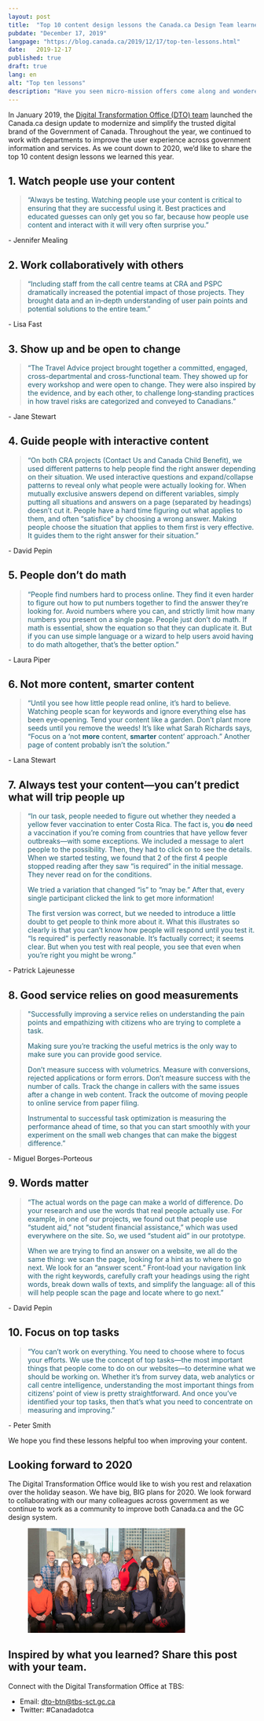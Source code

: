 ```yaml
---
layout: post
title:  "Top 10 content design lessons the Canada.ca Design Team learned in 2019"
pubdate: "December 17, 2019"
langpage: "https://blog.canada.ca/2019/12/17/top-ten-lessons.html"
date:   2019-12-17
published: true
draft: true
lang: en
alt: "Top ten lessons"
description: "Have you seen micro-mission offers come along and wondered if it was worth it? My answer: definitely!"
---
```


<style>
figcaption {
  font-size: 17px !important;
  line-height: 1.5;
  max-width: 80ch;
  padding-bottom: 10px;
  padding-top: 5px;
}

.blockquote p {
  color: #277891 !important;
}

</style>

In January 2019, the [Digital Transformation Office (DTO) team](http://www.canada.ca/en/government/about/about-digital-transformation-office.html) launched the Canada.ca design update to modernize and simplify the trusted digital brand of the Government of Canada. Throughout the year, we continued to work with departments to improve the user experience across government information and services. As we count down to 2020, we’d like to share the top 10 content design lessons we learned this year.

## 1. Watch people use your content

<blockquote><p style="color: #1E5D71 !important;">“Always be testing. Watching people use your content is critical to ensuring that they are successful using it. Best practices and educated guesses can only get you so far, because how people use content and interact with it will very often surprise you.” </p>
</blockquote>

<p>- Jennifer Mealing</p>

## 2.    Work collaboratively with others

<blockquote><p style="color: #1E5D71 !important;">“Including staff from the call centre teams at CRA and PSPC dramatically increased the potential impact of those projects. They brought data and an in‑depth understanding of user pain points and potential solutions to the entire team.” </p>
</blockquote>	 

<p>- Lisa Fast </p>

## 3.    Show up and be open to change

<blockquote><p style="color: #1E5D71 !important;">“The Travel Advice project brought together a committed, engaged, cross-departmental and cross-functional team. They showed up for every workshop and were open to change. They were also inspired by the evidence, and by each other, to challenge long‑standing practices in how travel risks are categorized and conveyed to Canadians.” </p>
</blockquote>	 

<p>- Jane Stewart</p>

## 4.   Guide people with interactive content

<blockquote><p style="color: #1E5D71 !important;">“On both CRA projects (Contact Us and Canada Child Benefit), we used different patterns to help people find the right answer depending on their situation. We used interactive questions and expand/collapse patterns to reveal only what people were actually looking for. When mutually exclusive answers depend on different variables, simply putting all situations and answers on a page (separated by headings) doesn’t cut it. People have a hard time figuring out what applies to them, and often “satisfice” by choosing a wrong answer. Making people choose the situation that applies to them first is very effective. It guides them to the right answer for their situation.”</p>
</blockquote>	 

<p>- David Pepin </p>

## 5.  People don’t do math

<blockquote><p style="color: #1E5D71 !important;">“People find numbers hard to process online. They find it even harder to figure out how to put numbers together to find the answer they’re looking for. Avoid numbers where you can, and strictly limit how many numbers you present on a single page. People just don’t do math. If math is essential, show the equation so that they can duplicate it. But if you can use simple language or a wizard to help users avoid having to do math altogether, that’s the better option.” </p>
</blockquote>	 

<p>- Laura Piper </p>

## 6. Not more content, smarter content

 <blockquote><p style="color: #1E5D71 !important;">“Until you see how little people read online, it’s hard to believe. Watching people scan for keywords and ignore everything else has been eye‑opening. Tend your content like a garden. Don’t plant more seeds until you remove the weeds! It’s like what Sarah Richards says, “Focus on a ‘not <b>more</b> content, <b>smarter</b> content’ approach.” Another page of content probably isn’t the solution.” </p>
 </blockquote>	 

<p>- Lana Stewart </p>

## 7. Always test your content—you can’t predict what will trip people up

<blockquote><p style="color: #1E5D71 !important;">“In our task, people needed to figure out whether they needed a yellow fever vaccination to enter Costa Rica. The fact is, you <b>do</b> need a vaccination if you’re coming from countries that have yellow fever outbreaks—with some exceptions. We included a message to alert people to the possibility. Then, they had to click on to see the details. When we started testing, we found that 2 of the first 4 people stopped reading after they saw “is required” in the initial message. They never read on for the conditions.</p>
<p style="color: #1E5D71 !important;">
We tried a variation that changed “is” to “may be.” After that, every single participant clicked the link to get more information!
</p>
<p style="color: #1E5D71 !important;">
The first version was correct, but we needed to introduce a little doubt to get people to think more about it. What this illustrates so clearly is that you can’t know how people will respond until you test it. “Is required” is perfectly reasonable. It’s factually correct; it seems clear. But when you test with real people, you see that even when you’re right you might be wrong.”
</p>
</blockquote>	 

<p>- Patrick Lajeunesse</p>

## 8. Good service relies on good measurements

<blockquote><p style="color: #1E5D71 !important;">"Successfully improving a service relies on understanding the pain points and empathizing with citizens who are trying to complete a task.</p>
<p style="color: #1E5D71 !important;">Making sure you’re tracking the useful metrics is the only way to make sure you can provide good service.</p>
<p style="color: #1E5D71 !important;">Don’t measure success with volumetrics. Measure with conversions, rejected applications or form errors. Don’t measure success with the number of calls. Track the change in callers with the same issues after a change in web content. Track the outcome of moving people to online service from paper filing.</p>
<p style="color: #1E5D71 !important;">Instrumental to successful task optimization is measuring the performance ahead of time, so that you can start smoothly with your experiment on the small web changes that can make the biggest difference.”</p>
</blockquote>	 

<p>- Miguel Borges-Porteous</p>

## 9. Words matter

<blockquote><p style="color: #1E5D71 !important;">“The actual words on the page can make a world of difference. Do your research and use the words that real people actually use. For example, in one of our projects, we found out that people use “student aid,” not “student financial assistance,” which was used everywhere on the site. So, we used “student aid” in our prototype.</p>
<p style="color: #1E5D71 !important;">When we are trying to find an answer on a website, we all do the same thing: we scan the page, looking for a hint as to where to go next. We look for an “answer scent.” Front‑load your navigation link with the right keywords, carefully craft your headings using the right words, break down walls of texts, and simplify the language: all of this will help people scan the page and locate where to go next.”</p>
</blockquote>	 

<p>- David Pepin </p>

## 10. Focus on top tasks

<blockquote><p style="color: #1E5D71 !important;">“You can’t work on everything. You need to choose where to focus your efforts. We use the concept of top tasks—the most important things that people come to do on our websites—to determine what we should be working on. Whether it’s from survey data, web analytics or call centre intelligence, understanding the most important things from citizens’ point of view is pretty straightforward. And once you’ve identified your top tasks, then that’s what you need to concentrate on measuring and improving.” </p>
</blockquote>	 

<p>- Peter Smith</p>  

We hope you find these lessons helpful too when improving your content.

## Looking forward to 2020

The Digital Transformation Office would like to wish you rest and relaxation over the holiday season. We have big, BIG plans for 2020. We look forward to collaborating with our many colleagues across government as we continue to work as a community to improve both Canada.ca and the GC design system.


<figure>
<img class="img-responsive border" alt="A photo of the Digital Transformation Team."
 src="/images/DOT_team_2019.jpg" width="320"/  >
</figure>

## Inspired by what you learned? Share this post with your team.

 Connect with the Digital Transformation Office at TBS:
* Email: [dto-btn@tbs-sct.gc.ca](mailto:dto-btn@tbs-sct.gc.ca)
* Twitter: #Canadadotca

